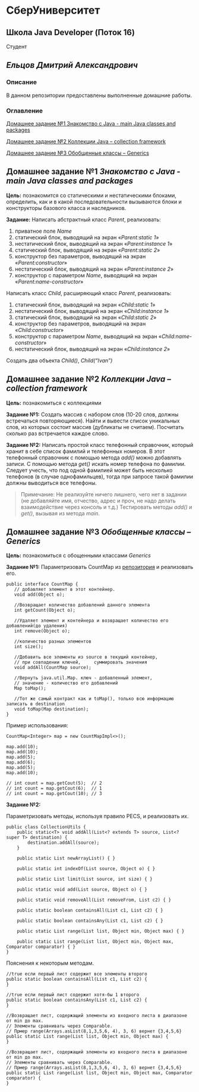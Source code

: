 # СберУниверситет
## Школа Java Developer (Поток 16)
Студент
## _Ельцов Дмитрий Александрович_
### Описание
В данном репозитории предоставлены выполненные домашние работы.
### Оглавление
[Домашнее задание №1 Знакомство с Java - main Java classes and packages](https://github.com/demon-may-cry/sberuniversity/edit/main/README.md#домашнее-задание-1-знакомство-с-java---main-java-classes-and-packages)

[Домашнее задание №2 Коллекции Java – collection framework](https://github.com/demon-may-cry/sberuniversity/edit/main/README.md#домашнее-задание-2-коллекции-java--collection-framework)

[Домашнее задание №3 Обобщенные классы – Generics](https://github.com/demon-may-cry/sberuniversity/edit/main/README.md#домашнее-задание-3-обобщенные-классы--generics)

[]()

## Домашнее задание №1 _Знакомство с Java - main Java classes and packages_
**Цель:** познакомится со статическими и нестатическими блоками, определить, как и в какой последовательности вызываются блоки и конструкторы базового класса и наследников.

**Задание:**
Написать абстрактный класс _Parent_, реализовать:
1. приватное поле *Name*
2. статический блок, выводящий на экран «_Parent:static 1_»
3. нестатический блок, выводящий на экран «_Parent:instance 1_»
4. статический блок, выводящий на экран «_Parent:static 2_»
5. конструктор без параметров, выводящий на экран «_Parent:constructor_»
6. нестатический блок, выводящий на экран «_Parent:instance 2_»
7. конструктор c параметром _Name_, выводящий на экран «_Parent:name-constructor_»
   
Написать класс _Child_, расширяющий класс _Parent_, реализовать:
1. статический блок, выводящий на экран «_Child:static 1_»
2. нестатический блок, выводящий на экран «_Child:instance 1_»
3. статический блок, выводящий на экран «_Child:static 2_»
4. конструктор без параметров, выводящий на экран «_Child:constructor_»
5. конструктор c параметром _Name_, выводящий на экран «_Child:name-constructor_»
6. нестатический блок, выводящий на экран «_Child:instance 2_»
   
Создать два объекта _Child()_, _Child(“Ivan”)_

## Домашнее задание №2 _Коллекции Java – collection framework_
**Цель:** познакомиться с коллекциями

**Задание №1:**
Создать массив с набором слов (10-20 слов, должны встречаться повторяющиеся). Найти и вывести список уникальных слов, из которых состоит массив (дубликаты не считаем). Посчитать сколько раз встречается каждое слово.

**Задание №2:**
Написать простой класс телефонный справочник, который хранит в себе список фамилий и телефонных номеров. В этот телефонный справочник с помощью метода _add()_ можно добавлять записи. С помощью метода _get()_ искать номер телефона по фамилии. Следует учесть, что под одной фамилией может быть несколько телефонов (в случае однофамильцев), тогда при запросе такой фамилии должны выводиться все телефоны.

> Примечание: Не реализуйте ничего лишнего, чего нет в задании (не добавляйте имя, отчество, адрес и проч, не надо делать взаимодействие через консоль и т.д.) Тестировать методы _add()_ и _get()_, вызывая из метода _main_.

## Домашнее задание №3 _Обобщенные классы – Generics_
**Цель:** познакомиться с обощенными классами _Generics_

**Задание №1:**
Параметризовать CountMap из [репозитория](https://github.com/sbtjavaschool/generics) и реализовать его.

```
public interface CountMap {
   // добавляет элемент в этот контейнер.
   void add(Object o);

   //Возвращает количество добавлений данного элемента
   int getCount(Object o);

   //Удаляет элемент и контейнера и возвращает количество его добавлений(до удаления)
   int remove(Object o);

   //количество разных элементов
   int size();

   //Добавить все элементы из source в текущий контейнер, 
   // при совпадении ключей,     суммировать значения
   void addAll(CountMap source);

   //Вернуть java.util.Map. ключ - добавленный элемент, 
   // значение - количество его добавлений
   Map toMap();

   //Тот же самый контракт как и toMap(), только всю информацию записать в destination
   void toMap(Map destination);
}
```
Пример использования:
```
CountMap<Integer> map = new CountMapImpl<>();

map.add(10);
map.add(10);
map.add(5);
map.add(6);
map.add(5);
map.add(10);

// int count = map.getCout(5);  // 2
// int count = map.getCout(6);  // 1
// int count = map.getCout(10); // 3
```
**Задание №2:**

Параметризовать методы, используя правило PECS, и реализовать их.

```
public class CollectionUtils {
    public static<T> void addAll(List<? extends T> source, List<? super T> destination) {
        destination.addAll(source);
    }

    public static List newArrayList() { }

    public static int indexOf(List source, Object o) { }

    public static List limit(List source, int size) { }

    public static void add(List source, Object o) { }

    public static void removeAll(List removeFrom, List c2) { }

    public static boolean containsAll(List c1, List c2) { }

    public static boolean containsAny(List c1, List c2) { }

    public static List range(List list, Object min, Object max) { }

    public static List range(List list, Object min, Object max, Comparator comparator) { }
}
```
Пояснения к некоторым методам.
```
//true если первый лист содержит все элементы второго
public static boolean containsAll(List c1, List c2) {
}

//true если первый лист содержит хотя-бы 1 второго
public static boolean containsAny(List c1, List c2) {
}   

//Возвращает лист, содержащий элементы из входного листа в диапазоне от min до max. 
// Элементы сравнивать через Comparable.
// Прмер range(Arrays.asList(8,1,3,5,6, 4), 3, 6) вернет {3,4,5,6}
public static List range(List list, Object min, Object max) {
}

//Возвращает лист, содержащий элементы из входного листа в диапазоне от min до max. 
// Элементы сравнивать через Comparable.
// Прмер range(Arrays.asList(8,1,3,5,6, 4), 3, 6) вернет {3,4,5,6}
public static List range(List list, Object min, Object max, Comparator comparator) {
}
```













